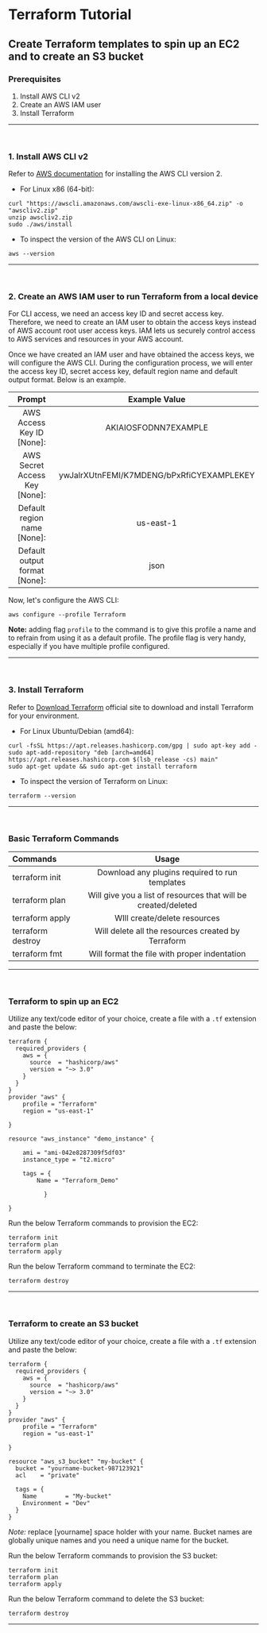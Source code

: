 # Terraform Tutorial
 
## Create Terraform templates to spin up an EC2 and to create an S3 bucket

### Prerequisites

1. Install AWS CLI v2
2. Create an AWS IAM user 
3. Install Terraform

---
<br />

### 1. Install AWS CLI v2


Refer to [AWS documentation](https://docs.aws.amazon.com/cli/latest/userguide/getting-started-install.html) for installing the AWS CLI version 2. 

- For Linux x86 (64-bit):


```
curl "https://awscli.amazonaws.com/awscli-exe-linux-x86_64.zip" -o "awscliv2.zip"
unzip awscliv2.zip
sudo ./aws/install
```

- To inspect the version of the AWS CLI on Linux:

```
aws --version
```

---
<br />

### 2. Create an AWS IAM user to run Terraform from a local device

For CLI access, we need an access key ID and secret access key. Therefore, we need to create an IAM user to obtain the access keys instead of AWS account root user access keys. IAM lets us securely control access to AWS services and resources in your AWS account. 

Once we have created an IAM user and have obtained the access keys, we will configure the AWS CLI. During the configuration process, we will enter the access key ID, secret access key, default region name and default output format. Below is an example. 


| Prompt                            | Example Value                           |     
| :-------------------------------: | :---------------------------------------: |  
| AWS Access Key ID [None]:         | AKIAIOSFODNN7EXAMPLE                      |   
| AWS Secret Access Key [None]:     | ywJalrXUtnFEMI/K7MDENG/bPxRfiCYEXAMPLEKEY | 
| Default region name [None]:       | us-east-1                                 |  
| Default output format [None]:     | json                                      | 


Now, let's configure the AWS CLI:

```
aws configure --profile Terraform
```

**Note:** adding flag `profile` to the command is to give this profile a name and to refrain from using it as a default profile. The profile flag is very handy, especially if you have multiple profile configured. 

---
<br />

### 3. Install Terraform

Refer to [Download Terraform](https://www.terraform.io/downloads) official site to download and install Terraform for your environment. 

- For Linux Ubuntu/Debian (amd64):

```
curl -fsSL https://apt.releases.hashicorp.com/gpg | sudo apt-key add -
sudo apt-add-repository "deb [arch=amd64] https://apt.releases.hashicorp.com $(lsb_release -cs) main"
sudo apt-get update && sudo apt-get install terraform
```

- To inspect the version of Terraform on Linux:

```
terraform --version
```

---
<br />

### Basic Terraform Commands

| Commands            | Usage             |     
| :----            | :----:             |  
| terraform init| Download any plugins required to run templates         |   
| terraform plan  | Will give you a list of resources that will be created/deleted |  
| terraform apply        | WIll create/delete resources            |   
| terraform destroy  | Will delete all the resources created by Terraform  |   
| terraform fmt | Will format the file with proper indentation |   

---
<br />

### Terraform to spin up an EC2

Utilize any text/code editor of your choice, create a file with a `.tf` extension and paste the below:

```
terraform {
  required_providers {
    aws = {
      source  = "hashicorp/aws"
      version = "~> 3.0"
    }
  }
}
provider "aws" {
    profile = "Terraform"
    region = "us-east-1"
    
}

resource "aws_instance" "demo_instance" {
   
    ami = "ami-042e8287309f5df03"
    instance_type = "t2.micro"
    
    tags = {
        Name = "Terraform_Demo"
        
          }
    
}
```


Run the below Terraform commands to provision the EC2:

```
terraform init
terraform plan
terraform apply
```

Run the below Terraform command to terminate the EC2:

```
terraform destroy
```

---
<br />

### Terraform to create an S3 bucket


Utilize any text/code editor of your choice, create a file with a `.tf` extension and paste the below:

```
terraform {
  required_providers {
    aws = {
      source  = "hashicorp/aws"
      version = "~> 3.0"
    }
  }
}
provider "aws" {
    profile = "Terraform"
    region = "us-east-1"
    
}

resource "aws_s3_bucket" "my-bucket" {
  bucket = "yourname-bucket-987123921"
  acl    = "private"

  tags = {
    Name        = "My-bucket"
    Environment = "Dev"
  }
}

```

*Note:* replace [yourname] space holder with your name. Bucket names are globally unique names and you need a unique name for the bucket.

Run the below Terraform commands to provision the S3 bucket:

```
terraform init
terraform plan
terraform apply
```

Run the below Terraform command to delete the S3 bucket:

```
terraform destroy
```

---
<br />

